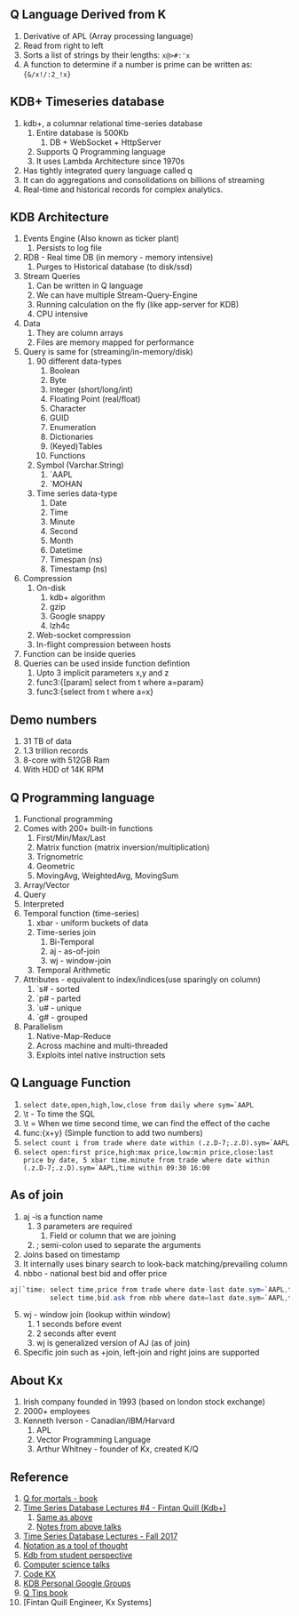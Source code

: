## Q Language Derived from K
1. Derivative of APL (Array processing language)
2. Read from right to left
3. Sorts a list of strings by their lengths: ```x@>#:'x```
4. A function to determine if a number is prime can be written as: ```{&/x!/:2_!x}```


## KDB+ Timeseries database

1. kdb+, a columnar relational time-series database
   1. Entire database is 500Kb
      1. DB + WebSocket + HttpServer
   2. Supports Q Programming language
   3. It uses Lambda Architecture since 1970s
2. Has tightly integrated query language called q
3. It can do aggregations and consolidations on billions of streaming 
4. Real-time and historical records for complex analytics.

## KDB Architecture
1. Events Engine (Also known as ticker plant)
   1. Persists to log file
2. RDB -  Real time DB (in memory  - memory intensive)
   1. Purges to Historical database (to disk/ssd)
3. Stream Queries
   1. Can be written in Q language
   2. We can have multiple Stream-Query-Engine
   3. Running calculation on the fly (like app-server for KDB)
   4. CPU intensive
4. Data
   1. They are column arrays
   2. Files are memory mapped for performance
5. Query is same for (streaming/in-memory/disk)
   1. 90 different data-types
      1. Boolean
      2. Byte
      3. Integer (short/long/int)
      4. Floating Point (real/float)
      5. Character
      6. GUID
      7. Enumeration
      8. Dictionaries
      9. (Keyed)Tables
      10. Functions
   2. Symbol (Varchar.String)
      1. `AAPL
      2. `MOHAN
   3. Time series data-type
      1. Date
      2. Time
      3. Minute
      4. Second
      5. Month
      6. Datetime
      7. Timespan (ns)
      8. Timestamp (ns)
6. Compression
   1. On-disk
      1. kdb+ algorithm
      2. gzip
      3. Google snappy
      4. lzh4c
   2. Web-socket compression
   3. In-flight compression between hosts
7. Function can be inside queries
8. Queries can be used inside function defintion
   1. Upto 3 implicit parameters x,y and z 
   2. func3:{[param] select from t where a=param}
   3. func3:{select from t where a=x}

## Demo numbers
1. 31 TB of data
2. 1.3 trillion records
3. 8-core with 512GB Ram
4. With HDD of 14K RPM


## Q Programming language
1. Functional programming
2. Comes with 200+ built-in functions
   1. First/Min/Max/Last
   2. Matrix function (matrix inversion/multiplication)
   3. Trignometric
   4. Geometric
   5. MovingAvg, WeightedAvg, MovingSum
3. Array/Vector
4. Query
5. Interpreted
6. Temporal function (time-series)
   1. xbar - uniform buckets of data
   2. Time-series join
      1. Bi-Temporal
      2. aj - as-of-join
      3. wj - window-join
   3. Temporal Arithmetic
7. Attributes - equivalent to index/indices(use sparingly on column) 
   1. `s# - sorted
   2. `p# - parted
   3. `u# - unique
   4. `g# - grouped
8. Parallelism
   1. Native-Map-Reduce
   2. Across machine and multi-threaded
   3. Exploits intel native instruction sets

## Q Language Function
1. ```select date,open,high,low,close from daily where sym=`AAPL```
2. \t - To time the SQL
3. \t = When we time second time, we can find the effect of the cache
4. func:{x+y} (Simple function to add two numbers)
5. ``` select count i from trade where date within (.z.D-7;.z.D).sym=`AAPL ```
6. ```select open:first price,high:max price,low:min price,close:last price by date, 5 xbar time.minute from trade where date within (.z.D-7;.z.D).sym=`AAPL,time within 09:30 16:00```

## As of join
1. aj -is a function name
   1. 3 parameters are required
      1. Field or column that we are joining
   2. ; semi-colon used to separate the arguments
2. Joins based on timestamp
3. It internally uses binary search to look-back matching/prevailing column
4. nbbo - national best bid and offer price
```java
aj[`time; select time,price from trade where date-last date.sym=`AAPL,time within 09:30 16:00;
          select time,bid.ask from nbb where date=last date,sym=`AAPL,time within 09:30 16:00]
```
5. wj - window join (lookup within window)
   1. 1 seconds before event
   2. 2 seconds after event 
   3. wj is generalized version of AJ (as of join)
6. Specific join such as +join, left-join and right joins are supported

## About Kx
1. Irish company founded in 1993 (based on london stock exchange)
2. 2000+ employees
3. Kenneth Iverson - Canadian/IBM/Harvard
   1. APL
   2. Vector Programming Language
   3. Arthur Whitney - founder of Kx, created K/Q
   

## Reference
1. [Q for mortals - book](https://code.kx.com/q4m3/)
2. [Time Series Database Lectures #4 - Fintan Quill (Kdb+)](https://www.youtube.com/watch?v=AiGdfmxEP68)
   1. [Same as above](https://scs.hosted.panopto.com/Panopto/Pages/Viewer.aspx?id=dbb8a888-2448-4edf-bf7f-f8ca0f3dd490)
   2. [Notes from above talks](https://kakhuseyinoglu.wordpress.com/2017/10/27/talk-time-series-analytics-for-streaming-big-fast-data-by-fintan-quill/)
3. [Time Series Database Lectures - Fall 2017](https://db.cs.cmu.edu/seminar2017/)
4. [Notation as a tool of thought](https://dl.acm.org/doi/pdf/10.1145/1283920.1283935)
5. [Kdb from student perspective](https://cs.ulb.ac.be/public/_media/teaching/infoh415/student_projects/2019/kdb.pdf)
6. [Computer science talks](http://halley.exp.sis.pitt.edu/comet/presentColloquium.do?col_id=12511)
7. [Code KX](https://code.kx.com/q/)
8. [KDB Personal Google Groups](https://groups.google.com/g/personal-kdbplus)
9. [Q Tips book](https://www.amazon.com/Tips-Fast-Scalable-Maintainable-Kdb/dp/9881389909)
10. [Fintan Quill Engineer, Kx Systems]